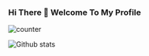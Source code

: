 ### Hi There 👋 Welcome To My Profile
![counter](https://pipedream.com/@sr-sunny-raj/copy-of-github-profile-view-counter-p_vQCg1Wv/edit.m.pipedream.net)

![Github stats](https://github-readme-stats.vercel.app/api?username=SR-Sunny-Raj)
<!--
**SR-Sunny-Raj/SR-Sunny-Raj** is a ✨ _special_ ✨ repository because its `README.md` (this file) appears on your GitHub profile.

